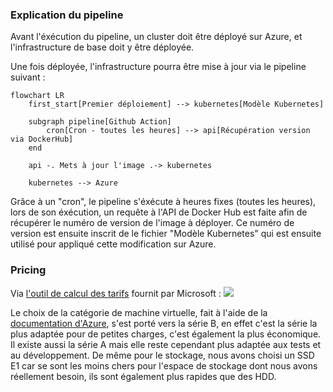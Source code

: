 ### Explication du pipeline

Avant l'éxécution du pipeline, un cluster doit être déployé sur Azure, et l'infrastructure de base doit y être déployée. 

Une fois déployée, l'infrastructure pourra être mise à jour via le pipeline suivant :

```mermaid
flowchart LR
    first_start[Premier déploiement] --> kubernetes[Modèle Kubernetes]

    subgraph pipeline[Github Action]
        cron[Cron - toutes les heures] --> api[Récupération version via DockerHub]
    end
    
    api -. Mets à jour l'image .-> kubernetes
    
    kubernetes --> Azure
 ```


Grâce à un "cron", le pipeline s'éxécute à heures fixes (toutes les heures), lors de son éxécution, un requête à l'API de Docker Hub est faite afin de récupérer le numéro de version de l'image à déployer. Ce numéro de version est ensuite inscrit de le fichier "Modèle Kubernetes" qui est ensuite utilisé pour appliqué cette modification sur Azure.


### Pricing

Via [l'outil de calcul des tarifs](https://azure.microsoft.com/fr-fr/pricing/calculator/) fournit par Microsoft : 
![](https://i.imgur.com/ZVOIuFV.png)


Le choix de la catégorie de machine virtuelle, fait à l'aide de la [documentation d'Azure](https://azure.microsoft.com/fr-fr/pricing/details/virtual-machines/series/), s'est porté vers la série B, en effet c'est la série la plus adaptée pour de petites charges, c'est également la plus économique. Il existe aussi la série A mais elle reste cependant plus adaptée aux tests et au développement. 
De même pour le stockage, nous avons choisi un SSD E1 car se sont les moins chers pour l'espace de stockage dont nous avons réellement besoin, ils sont également plus rapides que des HDD.

